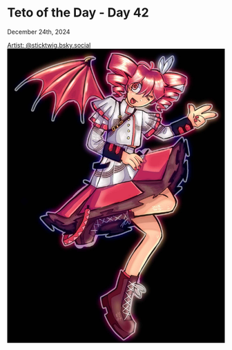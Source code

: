 # Teto of the Day - Day 42
<div class="post-date">December 24th, 2024</div>


[Artist: @sticktwig.bsky.social](https://bsky.app/profile/sticktwig.bsky.social/post/3ldwoiymptc2d)
![Kasane Teto Art](/totd/DAY_42.jpg)